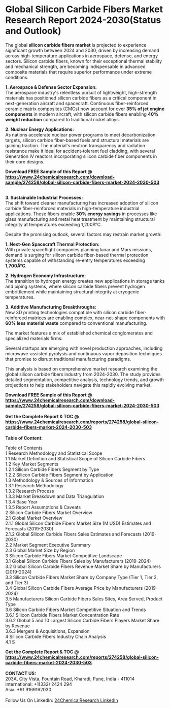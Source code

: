 <h1>Global Silicon Carbide Fibers Market Research Report 2024-2030(Status and Outlook)</h1><p>The global <strong>silicon carbide fibers market</strong> is projected to experience significant growth between 2024 and 2030, driven by increasing demand across high-temperature applications in aerospace, defense, and energy sectors. Silicon carbide fibers, known for their exceptional thermal stability and mechanical strength, are becoming indispensable in advanced composite materials that require superior performance under extreme conditions.</p><p><strong>1. Aerospace &amp; Defense Sector Expansion:</strong><br>
The aerospace industry's relentless pursuit of lightweight, high-strength materials has positioned silicon carbide fibers as a critical component in next-generation aircraft and spacecraft. Continuous fiber-reinforced ceramic matrix composites (CMCs) now account for over <strong>35% of jet engine components</strong> in modern aircraft, with silicon carbide fibers enabling <strong>40% weight reduction</strong> compared to traditional nickel alloys.</p><p><strong>2. Nuclear Energy Applications:</strong><br>
As nations accelerate nuclear power programs to meet decarbonization targets, silicon carbide fiber-based fuels and structural materials are gaining traction. The material's neutron transparency and radiation resistance make it ideal for accident-tolerant fuel cladding, with several Generation IV reactors incorporating silicon carbide fiber components in their core designs.</p><div><b>Download FREE Sample of this Report @ 
            <a href="https://www.24chemicalresearch.com/download-sample/274258/global-silicon-carbide-fibers-market-2024-2030-503">
            https://www.24chemicalresearch.com/download-sample/274258/global-silicon-carbide-fibers-market-2024-2030-503</a></b></div><br><p><strong>3. Sustainable Industrial Processes:</strong><br>
The shift toward cleaner manufacturing has increased adoption of silicon carbide fiber-reinforced materials in high-temperature industrial applications. These fibers enable <strong>30% energy savings</strong> in processes like glass manufacturing and metal heat treatment by maintaining structural integrity at temperatures exceeding 1,200Â°C.</p><p>Despite the promising outlook, several factors may restrain market growth:</p><p><strong>1. Next-Gen Spacecraft Thermal Protection:</strong><br>
With private spaceflight companies planning lunar and Mars missions, demand is surging for silicon carbide fiber-based thermal protection systems capable of withstanding re-entry temperatures exceeding <strong>1,700Â°C</strong>.</p><p><strong>2. Hydrogen Economy Infrastructure:</strong><br>
The transition to hydrogen energy creates new applications in storage tanks and piping systems, where silicon carbide fibers prevent hydrogen embrittlement while maintaining structural integrity at cryogenic temperatures.</p><p><strong>3. Additive Manufacturing Breakthroughs:</strong><br>
New 3D printing technologies compatible with silicon carbide fiber-reinforced matrices are enabling complex, near-net-shape components with <strong>60% less material waste</strong> compared to conventional manufacturing.</p><p>The market features a mix of established chemical conglomerates and specialized materials firms:</p><p>Several startups are emerging with novel production approaches, including microwave-assisted pyrolysis and continuous vapor deposition techniques that promise to disrupt traditional manufacturing paradigms.</p><p>This analysis is based on comprehensive market research examining the global silicon carbide fibers industry from 2024-2030. The study provides detailed segmentation, competitive analysis, technology trends, and growth projections to help stakeholders navigate this rapidly evolving market.</p><div><b>Download FREE Sample of this Report @ 
            <a href="https://www.24chemicalresearch.com/download-sample/274258/global-silicon-carbide-fibers-market-2024-2030-503">
            https://www.24chemicalresearch.com/download-sample/274258/global-silicon-carbide-fibers-market-2024-2030-503</a></b></div><br><div><b>Get the Complete Report & TOC @ 
            <a href="https://www.24chemicalresearch.com/reports/274258/global-silicon-carbide-fibers-market-2024-2030-503">
            https://www.24chemicalresearch.com/reports/274258/global-silicon-carbide-fibers-market-2024-2030-503</a></b></div><br>
            <b>Table of Content:</b><p>Table of Contents<br />
1 Research Methodology and Statistical Scope<br />
1.1 Market Definition and Statistical Scope of Silicon Carbide Fibers<br />
1.2 Key Market Segments<br />
1.2.1 Silicon Carbide Fibers Segment by Type<br />
1.2.2 Silicon Carbide Fibers Segment by Application<br />
1.3 Methodology & Sources of Information<br />
1.3.1 Research Methodology<br />
1.3.2 Research Process<br />
1.3.3 Market Breakdown and Data Triangulation<br />
1.3.4 Base Year<br />
1.3.5 Report Assumptions & Caveats<br />
2 Silicon Carbide Fibers Market Overview<br />
2.1 Global Market Overview<br />
2.1.1 Global Silicon Carbide Fibers Market Size (M USD) Estimates and Forecasts (2019-2030)<br />
2.1.2 Global Silicon Carbide Fibers Sales Estimates and Forecasts (2019-2030)<br />
2.2 Market Segment Executive Summary<br />
2.3 Global Market Size by Region<br />
3 Silicon Carbide Fibers Market Competitive Landscape<br />
3.1 Global Silicon Carbide Fibers Sales by Manufacturers (2019-2024)<br />
3.2 Global Silicon Carbide Fibers Revenue Market Share by Manufacturers (2019-2024)<br />
3.3 Silicon Carbide Fibers Market Share by Company Type (Tier 1, Tier 2, and Tier 3)<br />
3.4 Global Silicon Carbide Fibers Average Price by Manufacturers (2019-2024)<br />
3.5 Manufacturers Silicon Carbide Fibers Sales Sites, Area Served, Product Type<br />
3.6 Silicon Carbide Fibers Market Competitive Situation and Trends<br />
3.6.1 Silicon Carbide Fibers Market Concentration Rate<br />
3.6.2 Global 5 and 10 Largest Silicon Carbide Fibers Players Market Share by Revenue<br />
3.6.3 Mergers & Acquisitions, Expansion<br />
4 Silicon Carbide Fibers Industry Chain Analysis<br />
4.1 S</p><div><b>Get the Complete Report & TOC @ 
            <a href="https://www.24chemicalresearch.com/reports/274258/global-silicon-carbide-fibers-market-2024-2030-503">
            https://www.24chemicalresearch.com/reports/274258/global-silicon-carbide-fibers-market-2024-2030-503</a></b></div><br><b>CONTACT US:</b><br>
            203A, City Vista, Fountain Road, Kharadi, Pune, India - 411014<br>
            International: +1(332) 2424 294<br>
            Asia: +91 9169162030 <br><br>
            Follow Us On LinkedIn: <a href="https://www.linkedin.com/company/24chemicalresearch/">24ChemicalResearch LinkedIn</a>